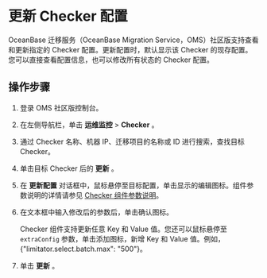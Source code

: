 更新 Checker 配置 
==================================

OceanBase 迁移服务（OceanBase Migration Service，OMS）社区版支持查看和更新指定的 Checker 配置。更新配置时，默认显示该 Checker 的现存配置。您可以直接查看配置信息，也可以修改所有状态的 Checker 配置。

操作步骤 
-------------------------

1. 登录 OMS 社区版控制台。

   

2. 在左侧导航栏，单击 **运维监控** \> **Checker** 。

   

3. 通过 Checker 名称、机器 IP、迁移项目的名称或 ID 进行搜索，查找目标 Checker。

   

4. 单击目标 Checker 后的 **更新** 。

   

5. 在 **更新配置** 对话框中，鼠标悬停至目标配置，单击显示的编辑图标。组件参数说明的详情请参见 [Checker 组件参数说明](/zh-CN/7.maintenance-monitoring/7.description-of-component-parameters/3.checker-parameters.md)。

   

6. 在文本框中输入修改后的参数后，单击确认图标。

   Checker 组件支持更新任意 Key 和 Value 值。您还可以鼠标悬停至 `extraConfig` 参数，单击添加图标，新增 Key 和 Value 值。例如，{"limitator.select.batch.max": "500"}。
   

7. 单击 **更新** 。

   



